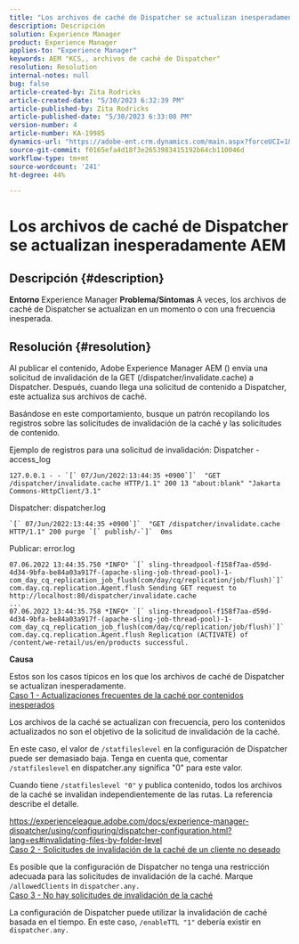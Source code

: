 ```yaml
---
title: "Los archivos de caché de Dispatcher se actualizan inesperadamente AEM |"
description: Descripción
solution: Experience Manager
product: Experience Manager
applies-to: "Experience Manager"
keywords: AEM "KCS,, archivos de caché de Dispatcher"
resolution: Resolution
internal-notes: null
bug: false
article-created-by: Zita Rodricks
article-created-date: "5/30/2023 6:32:39 PM"
article-published-by: Zita Rodricks
article-published-date: "5/30/2023 6:33:08 PM"
version-number: 4
article-number: KA-19985
dynamics-url: "https://adobe-ent.crm.dynamics.com/main.aspx?forceUCI=1&pagetype=entityrecord&etn=knowledgearticle&id=a557ee57-18ff-ed11-8f6e-6045bd006b25"
source-git-commit: f0165efa4d18f3e2653983415192b64cb110046d
workflow-type: tm+mt
source-wordcount: '241'
ht-degree: 44%

---
```


# Los archivos de caché de Dispatcher se actualizan inesperadamente AEM

## Descripción {#description}

<b>Entorno</b>
Experience Manager
<b>Problema/Síntomas</b>
A veces, los archivos de caché de Dispatcher se actualizan en un momento o con una frecuencia inesperada.


## Resolución {#resolution}


Al publicar el contenido, Adobe Experience Manager AEM () envía una solicitud de invalidación de la GET (/dispatcher/invalidate.cache) a Dispatcher. Después, cuando llega una solicitud de contenido a Dispatcher, este actualiza sus archivos de caché.

Basándose en este comportamiento, busque un patrón recopilando los registros sobre las solicitudes de invalidación de la caché y las solicitudes de contenido.

Ejemplo de registros para una solicitud de invalidación: Dispatcher - access_log<br>

```
127.0.0.1 - - `[` 07/Jun/2022:13:44:35 +0900`]`  "GET /dispatcher/invalidate.cache HTTP/1.1" 200 13 "about:blank" "Jakarta Commons-HttpClient/3.1"
```

Dispatcher: dispatcher.log<br>

```
`[` 07/Jun/2022:13:44:35 +0900`]`  "GET /dispatcher/invalidate.cache HTTP/1.1" 200 purge `[` publish/-`]`  0ms
```

Publicar: error.log<br>

```
07.06.2022 13:44:35.750 *INFO* `[` sling-threadpool-f158f7aa-d59d-4d34-9bfa-be84a03a917f-(apache-sling-job-thread-pool)-1-com_day_cq_replication_job_flush(com/day/cq/replication/job/flush)`]`  com.day.cq.replication.Agent.flush Sending GET request to http://localhost:80/dispatcher/invalidate.cache
...
07.06.2022 13:44:35.758 *INFO* `[` sling-threadpool-f158f7aa-d59d-4d34-9bfa-be84a03a917f-(apache-sling-job-thread-pool)-1-com_day_cq_replication_job_flush(com/day/cq/replication/job/flush)`]`  com.day.cq.replication.Agent.flush Replication (ACTIVATE) of /content/we-retail/us/en/products successful.
```




<b>Causa</b>

Estos son los casos típicos en los que los archivos de caché de Dispatcher se actualizan inesperadamente.
 <br>
<u>Caso 1 - Actualizaciones frecuentes de la caché por contenidos inesperados</u>

Los archivos de la caché se actualizan con frecuencia, pero los contenidos actualizados no son el objetivo de la solicitud de invalidación de la caché.

En este caso, el valor de `/statfileslevel` en la configuración de Dispatcher puede ser demasiado baja. Tenga en cuenta que, comentar `/statfileslevel` en dispatcher.any significa &quot;0&quot; para este valor.

Cuando tiene `/statfileslevel "0"` y publica contenido, todos los archivos de la caché se invalidan independientemente de las rutas. La referencia describe el detalle.

https://experienceleague.adobe.com/docs/experience-manager-dispatcher/using/configuring/dispatcher-configuration.html?lang=es#invalidating-files-by-folder-level
 <br>
<u>Caso 2 - Solicitudes de invalidación de la caché de un cliente no deseado</u>

Es posible que la configuración de Dispatcher no tenga una restricción adecuada para las solicitudes de invalidación de la caché. Marque `/allowedClients` in `dispatcher.any.`
 <br>
<u>Caso 3 - No hay solicitudes de invalidación de la caché</u>

La configuración de Dispatcher puede utilizar la invalidación de caché basada en el tiempo. En este caso, `/enableTTL "1"` debería existir en `dispatcher.any.`
